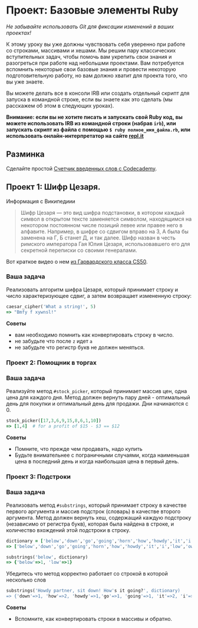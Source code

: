 # Проект: Базовые элементы Ruby

*Не забывайте использовать Git для фиксации изменений в ваших проектах!*

К этому уроку вы уже должны чувствовать себя уверенно при работе со строками, массивами и хешами. Мы решим пару классических вступительных задач, чтобы помочь вам укрепить свои знания и разогреться при работе над небольшми проектами. Вам потребуется вспомнить некоторые свои базовые знания и провести некоторую подготовительную работу, но вам должно хватит для проекта того, что вы уже знаете.

Вы можете делать все в консоли IRB или создать отдельный скрипт для запуска в командной строке, если вы знаете как это сделать (мы расскажем об этом в следующих уроках).

**Внимание: если вы не хотите писать и запускать свой Ruby код, вы можете использовать IRB из командной строки (набрав `irb`), или запускать скрипт из файла с помощью
`$ ruby полное_имя_файла.rb`, или использовать онлайн-интерпретатор на сайте [repl.it](http://repl.it/languages/Ruby)**

## Разминка

Сделайте простой [Счетчик введенных слов с Codecademy](http://www.codecademy.com/courses/ruby-beginner-en-693PD/0/1).

## Проект 1: Шифр Цезаря.

Информация с Википедиии

> Шифр Цезаря — это вид шифра подстановки, в котором каждый символ в открытом тексте заменяется символом, находящимся на некотором постоянном числе позиций левее или правее него в алфавите. Например, в шифре со сдвигом вправо на 3, А была бы заменена на Г, Б станет Д, и так далее. Шифр назван в честь римского императора Гая Юлия Цезаря, использовавшего его для секретной переписки со своими генералами.

Вот краткое видео о нем [из Гарвардского класса CS50](http://cs50.tv/2012/fall/shorts/caesar_cipher/caesar_cipher-720p.mp4).

### Ваша задача

Реализовать алгоритм шифра Цезаря, который принимает строку и число характеризующее сдвиг, а затем возвращает измененную строку:

```ruby
caesar_cipher('What a string!', 5)
=> "Bmfy f xywnsl!"
```

**Советы**

* вам необходимо помнить как конвертировать строку в число.
* не забудьте что после `z` идет `a`
* не забудьте что регистр букв не должен меняться.

### Проект 2: Помощник в торгах

### Ваша задача

Реализуйте метод `#stock_picker`, который принимает массив цен, одна цена для каждого дня. Метод должен вернуть пару дней - оптимальный день для покупки и оптимальный день для продажи. Дни начинаются с 0.

```ruby
stock_picker([17,3,6,9,15,8,6,1,10])
=> [1,4]  # for a profit of $15 - $3 == $12
```

**Советы**

* Помните, что прежде чем продавать, надо купить
* Будьте внимательнее с пограничными случаями, когда наименьшая цена в последний день и когда наибольшая цена в первый день.

### Проект 3: Подстроки

### Ваша задача

Реализовать метод `#substrings`, который принимает строку в качестве первого аргумента и массив подстрок (словарь) в качестве второго аргумента. Метод должен вернуть хеш, содержащий каждую подстроку (независимо от регистра букв), которая была найдена в строке, и количество вхождений этой подстроки в строку.

```ruby
dictionary = ['below','down','go','going','horn','how','howdy','it','i','low','own','part','partner','sit']
=> ['below','down','go','going','horn','how','howdy','it','i','low','own','part','partner','sit']

substrings('below', dictionary)
=> {'below'=>1, 'low'=>1}
```

Убедитесь что метод корректно работает со строкой в которой несколько слов

```ruby
substrings('Howdy partner, sit down! How's it going?', dictionary)
=> {'down'=>1, 'how'=>2, 'howdy'=>1,'go'=>1, 'going'=>1, 'it'=>2, 'i'=> 3, 'own'=>1,'part'=>1,'partner'=>1,'sit'=>1}
```

**Советы**

* Вспомните, как конвертировать строки в массивы и обратно.
